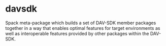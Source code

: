 # davsdk
Spack meta-package which builds a set of DAV-SDK member packages together in a way that enables optimal features for target environments as well as interoperable features provided by other packages within the DAV-SDK.
